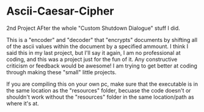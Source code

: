 # Ascii-Caesar-Cipher

2nd Project AFter the whole "Custom Shutdown Dialogue" stuff I did.

This is a "encoder" and "decoder" that "encrypts" documents by shifting all of the ascii values within the document by a specified ammount.
I think I said this in my last project, but I'll say it again, I am no professional at coding, and this was a project just for the fun of it.
Any constructive criticism or feedback would be awesome! I am trying to get better at coding through making these "small" little projects.


If you are compiling this on your own pc, make sure that the executable is in the same location as the "resources" folder, becuase the code doesn't or shouldn't work without the "resources" folder in the same location/path as where it's at.
